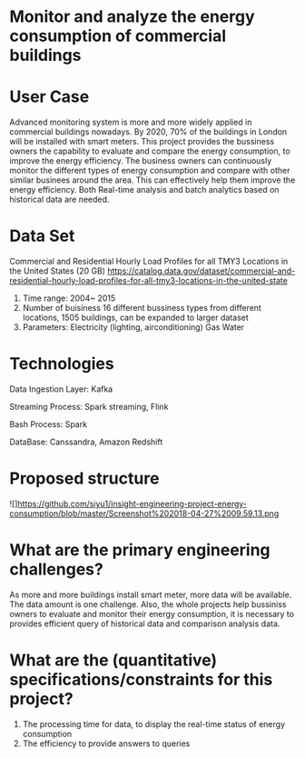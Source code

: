 
# Monitor and analyze the energy consumption of commercial buildings

# User Case
Advanced monitoring system is more and more widely applied in commercial buildings nowadays. By 2020, 70% of the buildings in London will be installed with smart meters. This project provides the bussiness owners the capability to evaluate and compare the energy consumption, to improve the energy efficiency. The business owners can continuously monitor the different types of energy consumption and compare with other similar businees around the area. This can effectively help them improve the energy efficiency. Both Real-time analysis and batch analytics based on historical data are needed.

# Data Set
Commercial and Residential Hourly Load Profiles for all TMY3 Locations in the United States (20 GB)
https://catalog.data.gov/dataset/commercial-and-residential-hourly-load-profiles-for-all-tmy3-locations-in-the-united-state
1. Time range: 2004~ 2015
2. Number of buisiness
16 different bussiness types from different locations, 1505 buildings, can be expanded to larger dataset
2. Parameters: 
Electricity (lighting, airconditioning)
Gas
Water
 
# Technologies

Data Ingestion Layer: Kafka

Streaming Process: Spark streaming, Flink

Bash Process: Spark 

DataBase: Canssandra, Amazon Redshift

# Proposed structure

![]https://github.com/siyu1/insight-engineering-project-energy-consumption/blob/master/Screenshot%202018-04-27%2009.59.13.png

# What are the primary engineering challenges? 

As more and more buildings install smart meter, more data will be available. The data amount is one challenge. Also, the whole projects help bussiniss owners to evaluate and monitor their energy consumption, it is necessary to provides efficient query of historical data and comparison analysis data.

# What are the (quantitative) specifications/constraints for this project?
1. The processing time for data, to display the real-time status of energy consumption
2. The efficiency to provide answers to queries


